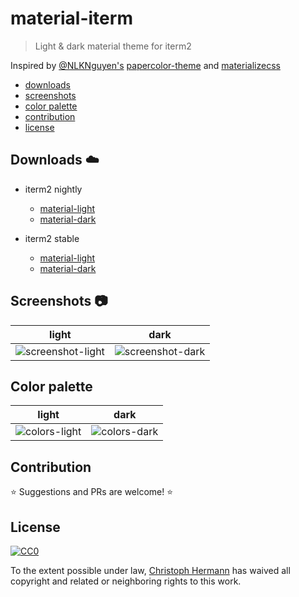 # material-iterm

> Light & dark material theme for iterm2


Inspired by [@NLKNguyen's](https://github.com/NLKNguyen) [papercolor-theme](https://github.com/NLKNguyen/papercolor-theme) and [materializecss](http://materializecss.com/)

* [downloads](#downloads-cloud)
* [screenshots](#screenshots-camera)
* [color palette](#color-palette)
* [contribution](#contribution)
* [license](#license)

## Downloads :cloud:
- iterm2 nightly
  - [material-light](https://cdn.rawgit.com/stoeffel/material-iterm/1.0.2/material.itermcolors)
  - [material-dark](https://cdn.rawgit.com/stoeffel/material-iterm/1.0.2/material-dark.itermcolors)

- iterm2 stable
  - [material-light](https://cdn.rawgit.com/stoeffel/material-iterm/1.0.2/stable/material.itermcolors)
  - [material-dark](https://cdn.rawgit.com/stoeffel/material-iterm/1.0.2/stable/material-dark.itermcolors)

## Screenshots :camera:

| light | dark |
|:-:|:-:|
| ![screenshot-light](https://cdn.rawgit.com/stoeffel/material-iterm/1.0.1/screenshot.png) | ![screenshot-dark](https://cdn.rawgit.com/stoeffel/material-iterm/1.0.1/screenshot-dark.png) |

## Color palette

| light | dark |
|:-:|:-:|
| ![colors-light](https://cdn.rawgit.com/stoeffel/material-iterm/master/colors.png) | ![colors-dark](https://cdn.rawgit.com/stoeffel/material-iterm/master/colors_dark.png) |

## Contribution

:star: Suggestions and PRs are welcome! :star:

## License

[![CC0](http://i.creativecommons.org/p/zero/1.0/88x31.png)](http://creativecommons.org/publicdomain/zero/1.0/)

To the extent possible under law, [Christoph Hermann](https://github.com/stoeffel) has waived all copyright and related or neighboring rights to this work.
